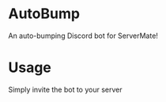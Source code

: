 # AutoBump
An auto-bumping Discord bot for ServerMate!

# Usage

Simply invite the bot to your server
